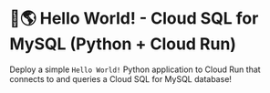 # 👋🌎 Hello World! - Cloud SQL for MySQL (Python + Cloud Run)

Deploy a simple `Hello World!` Python application to Cloud Run that connects to
and queries a Cloud SQL for MySQL database!
